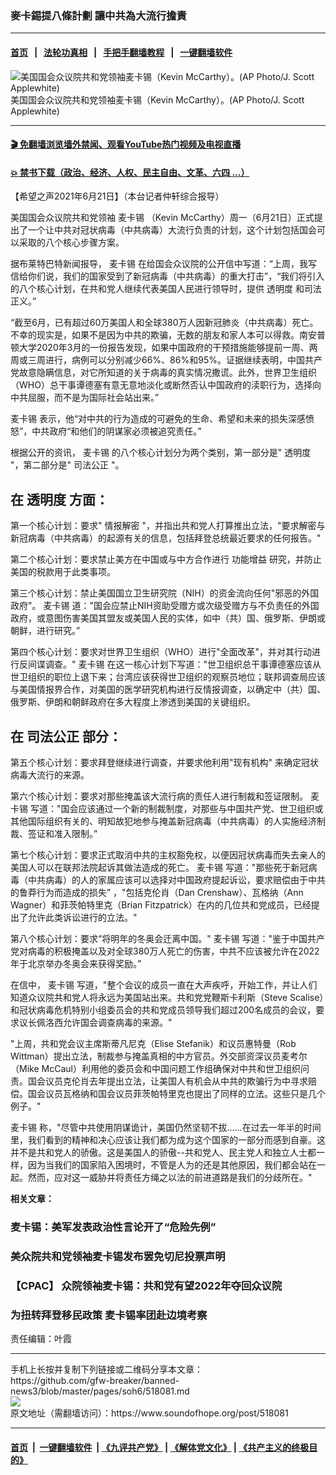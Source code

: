 ### 麥卡錫提八條計劃 讓中共為大流行擔責
------------------------

#### [首页](https://github.com/gfw-breaker/banned-news3/blob/master/README.md) &nbsp;&nbsp;|&nbsp;&nbsp; [法轮功真相](https://github.com/begood0513/basic/blob/master/README.md)  &nbsp;&nbsp;|&nbsp;&nbsp; [手把手翻墙教程](https://github.com/gfw-breaker/guides/wiki)  &nbsp;&nbsp;|&nbsp;&nbsp; [一键翻墙软件](https://github.com/gfw-breaker/nogfw/blob/master/README.md)  



<div><img alt=" 美国国会众议院共和党领袖麦卡锡（Kevin McCarthy）。(AP Photo/J. Scott Applewhite) " src="https://img.soundofhope.org/2021-06/1624309839123.jpg"/>
<br/><figcaption class="caption">
 美国国会众议院共和党领袖麦卡锡（Kevin McCarthy）。(AP Photo/J. Scott Applewhite)
</figcaption></div><hr/>

#### [ 🎬  免翻墙浏览墙外禁闻、观看YouTube热门视频及电视直播](https://github.com/gfw-breaker/HelloWorld)

#### [ 💥  禁书下载（政治、经济、人权、民主自由、文革、六四 ...）](https://github.com/gfw-breaker/books/blob/master/README.md)

<div><div class="Content__Wrapper sc-1bvya0-0 grZQxZ">
 <p class="meta-top">
  <span class="meta">
   【希望之声2021年6月21日】（本台记者仲轩综合报导）
  </span>
 </p>
 <p class="subheading">
  美国国会众议院共和党领袖
  <ok href="/term/9281">
   麦卡锡
  </ok>
  （Kevin McCarthy）周一（6月21日）正式提出了一个让中共对冠状病毒（中共病毒）大流行负责的计划，这个计划包括国会可以采取的八个核心步骤方案。
 </p>
 <p>
  据布莱特巴特新闻报导，
  <ok href="/term/9281">
   麦卡锡
  </ok>
  在给国会众议院的公开信中写道：“上周，我写信给你们说，我们的国家受到了新冠病毒（中共病毒）的重大打击”，“我们将引入的八个核心计划，在共和党人继续代表美国人民进行领导时，提供
  <ok href="/term/63239">
   透明度
  </ok>
  和司法正义。”
 </p>
 <div class="AD_Embed__Wrap-sc-1xslmin-0 igMuqX module desktop">
  <div>
  </div>
 </div>
 <p>
  “截至6月，已有超过60万美国人和全球380万人因新冠肺炎（中共病毒）死亡。不幸的现实是，如果不是因为中共的欺骗，无数的朋友和家人本可以得救。南安普顿大学2020年3月的一份报告发现，如果中国政府的干预措施能够提前一周、两周或三周进行，病例可以分别减少66%、86%和95%。证据继续表明，中国共产党故意隐瞒信息，对它所知道的关于病毒的真实情况撒谎。此外，世界卫生组织（WHO）总干事谭德塞有意无意地淡化或断然否认中国政府的渎职行为，选择向中共屈服，而不是为国际社会站出来。”
 </p>
 <p>
  <ok href="/term/9281">
   麦卡锡
  </ok>
  表示，他“对中共的行为造成的可避免的生命、希望和未来的损失深感愤怒”，中共政府“和他们的阴谋家必须被追究责任。”
 </p>
 <p>
  根据公开的资讯，
  <ok href="/term/9281">
   麦卡锡
  </ok>
  的八个核心计划分为两个类别，第一部分是"
  <ok href="/term/63239">
   透明度
  </ok>
  "，第二部分是"
  <ok href="/term/17813">
   司法公正
  </ok>
  "。
 </p>
 <h2>
  <strong>
   在
   <ok href="/term/63239">
    透明度
   </ok>
   方面：
  </strong>
 </h2>
 <p>
  第一个核心计划：要求"
  <ok href="/term/502013">
   情报解密
  </ok>
  "，并指出共和党人打算推出立法，"要求解密与新冠病毒（中共病毒）的起源有关的信息，包括拜登总统最近要求的任何报告。"
 </p>
 <p>
  第二个核心计划：要求禁止美方在中国或与中方合作进行
  <ok href="/term/548390">
   功能增益
  </ok>
  研究，并防止美国的税款用于此类事项。
 </p>
 <p>
  第三个核心计划：禁止美国国立卫生研究院（NIH）的资金流向任何"邪恶的外国政府"。
  <ok href="/term/9281">
   麦卡锡
  </ok>
  道："国会应禁止NIH资助受赠方或次级受赠方与不负责任的外国政府，或意图伤害美国其盟友或美国人民的实体，如中（共）国、俄罗斯、伊朗或朝鲜，进行研究。”
 </p>
 <p>
  第四个核心计划：要求对世界卫生组织（WHO）进行"全面改革"，并对其行动进行反间谍调查。"
  <ok href="/term/9281">
   麦卡锡
  </ok>
  在这一核心计划下写道："世卫组织总干事谭德塞应该从世卫组织的职位上退下来；台湾应该获得世卫组织的观察员地位；联邦调查局应该与美国情报界合作，对美国的医学研究机构进行反情报调查，以确定中（共）国、俄罗斯、伊朗和朝鲜政府在多大程度上渗透到美国的关键组织。
 </p>
 <h2>
  <strong>
   在
   <ok href="/term/17813">
    司法公正
   </ok>
   部分：
  </strong>
 </h2>
 <p>
  第五个核心计划：要求拜登继续进行调查，并要求他利用"现有机构" 来确定冠状病毒大流行的来源。
 </p>
 <p>
  第六个核心计划：要求对那些掩盖该大流行病的责任人进行制裁和签证限制。
  <ok href="/term/9281">
   麦卡锡
  </ok>
  写道："国会应该通过一个新的制裁制度，对那些与中国共产党、世卫组织或其他国际组织有关的、明知故犯地参与掩盖新冠病毒（中共病毒）的人实施经济制裁、签证和准入限制。”
 </p>
 <p>
  第七个核心计划：要求正式取消中共的主权豁免权，以便因冠状病毒而失去亲人的美国人可以在联邦法院起诉其做法造成的死亡。
  <ok href="/term/9281">
   麦卡锡
  </ok>
  写道："那些死于新冠病毒（中共病毒）的人的家属应该可以选择对中国政府提起诉讼，要求赔偿由于中共的鲁莽行为而造成的损失” ，"包括克伦肖（Dan Crenshaw）、瓦格纳（Ann Wagner）和菲茨帕特里克（Brian Fitzpatrick）在内的几位共和党成员，已经提出了允许此类诉讼进行的立法。"
 </p>
 <div class="AD_Embed__Wrap-sc-1xslmin-0 igMuqX module desktop">
  <div>
  </div>
 </div>
 <p>
  第八个核心计划：要求“将明年的冬奥会迁离中国。"
  <ok href="/term/9281">
   麦卡锡
  </ok>
  写道："鉴于中国共产党对病毒的积极掩盖以及对全球380万人死亡的伤害，中共不应该被允许在2022年于北京举办冬奥会来获得奖励。”
 </p>
 <p>
  在信中，
  <ok href="/term/9281">
   麦卡锡
  </ok>
  写道，"整个会议的成员一直在大声疾呼，开始工作，并让人们知道众议院共和党人将永远为美国站出来。共和党党鞭斯卡利斯（Steve Scalise）和冠状病毒危机特别小组委员会的共和党成员领导我们超过200名成员的会议，要求议长佩洛西允许国会调查病毒的来源。"
 </p>
 <p>
  "上周，共和党会议主席斯蒂凡尼克（Elise Stefanik）和议员惠特曼（Rob Wittman）提出立法，制裁参与掩盖真相的中方官员。外交部资深议员麦考尔（Mike McCaul）利用他的委员会和中国问题工作组确保对中共和世卫组织问责。国会议员克伦肖去年提出立法，让美国人有机会从中共的欺骗行为中寻求赔偿。国会议员瓦格纳和国会议员菲茨帕特里克也提出了同样的立法。这些只是几个例子。"
 </p>
 <p>
  <ok href="/term/9281">
   麦卡锡
  </ok>
  称，"尽管中共使用阴谋诡计，美国仍然坚韧不拔......在过去一年半的时间里，我们看到的精神和决心应该让我们都为成为这个国家的一部分而感到自豪。这并不是共和党人的骄傲。这是美国人的骄傲--共和党人、民主党人和独立人士都一样，因为当我们的国家陷入困境时，不管是人为的还是其他原因，我们都会站在一起。然而，应对这一威胁并将责任方绳之以法的前进道路是我们的分歧所在。"
 </p>
 <p>
  <strong>
   相关文章：
  </strong>
 </p>
 <h3>
  <ok href="https://www.soundofhope.org/post/484874">
   麦卡锡：美军发表政治性言论开了“危险先例”
  </ok>
 </h3>
 <h3>
  <ok href="https://www.soundofhope.org/post/504059">
   美众院共和党领袖麦卡锡发布罢免切尼投票声明
  </ok>
 </h3>
 <h3>
  <ok href="https://www.soundofhope.org/post/479093">
   【CPAC】 众院领袖麦卡锡：共和党有望2022年夺回众议院
  </ok>
 </h3>
 <h3>
  <ok href="https://www.soundofhope.org/post/484469">
   为扭转拜登移民政策 麦卡锡率团赴边境考察
  </ok>
 </h3>
 <p class="meta-btm">
  责任编辑：叶霞
 </p>
</div>
</div>
<hr/>
手机上长按并复制下列链接或二维码分享本文章：<br/>
https://github.com/gfw-breaker/banned-news3/blob/master/pages/soh6/518081.md <br/>
<a href='https://github.com/gfw-breaker/banned-news3/blob/master/pages/soh6/518081.md'><img src='https://github.com/gfw-breaker/banned-news3/blob/master/pages/soh6/518081.md.png'/></a> <br/>
原文地址（需翻墙访问）：https://www.soundofhope.org/post/518081


------------------------
#### [首页](https://github.com/gfw-breaker/banned-news3/blob/master/README.md) &nbsp;|&nbsp; [一键翻墙软件](https://github.com/gfw-breaker/nogfw/blob/master/README.md) &nbsp;| [《九评共产党》](https://github.com/gfw-breaker/9ping.md/blob/master/README.md#九评之一评共产党是什么) | [《解体党文化》](https://github.com/gfw-breaker/jtdwh.md/blob/master/README.md) | [《共产主义的终极目的》](https://github.com/gfw-breaker/gczydzjmd.md/blob/master/README.md)


<img src='http://gfw-breaker.win/banned-news3/pages/soh6/518081.md' width='0px' height='0px'/>